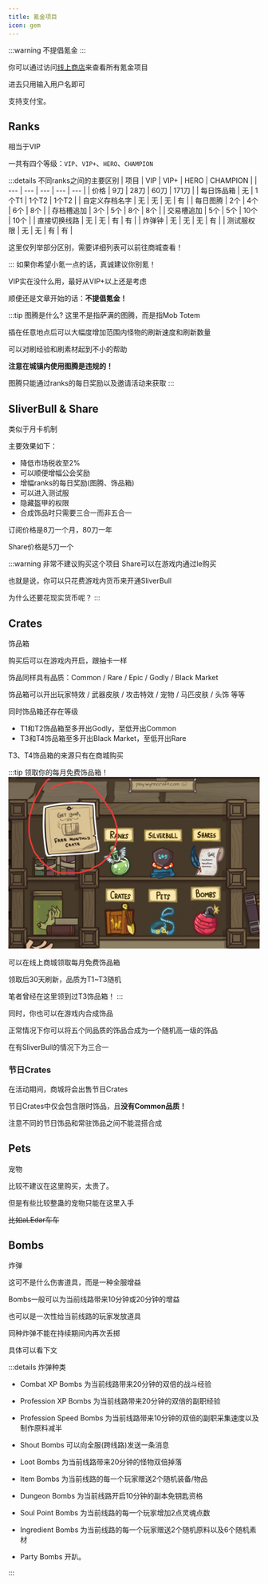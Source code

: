 ```yaml
---
title: 氪金项目
icon: gem
---
```

:::warning
不提倡氪金
:::

你可以通过访问[线上商店](https://store.wynncraft.com/)来查看所有氪金项目

进去只用输入用户名即可

支持支付宝。

## Ranks
相当于VIP

一共有四个等级：`VIP`、`VIP+`、`HERO`、`CHAMPION`


:::details 不同ranks之间的主要区别
| 项目 | VIP | VIP+ | HERO | CHAMPION |
| --- | --- | --- | --- | --- |
| 价格 | 9刀 | 28刀 | 60刀 | 171刀 |
| 每日饰品箱 | 无 | 1个T1 | 1个T2 | 1个T2 |
| 自定义存档名字 | 无 | 无 | 无 | 有 |
| 每日图腾 | 2个 | 4个 | 6个 | 8个 |
| 存档槽追加 | 3个 | 5个 | 8个 | 8个 |
| 交易槽追加 | 5个 | 5个 | 10个 | 10个 |
| 直接切换线路 | 无 | 无 | 有 | 有 |
| 炸弹钟 | 无 | 无 | 无 | 有 |
| 测试服权限 | 无 | 无 | 有 | 有 |


这里仅列举部分区别，需要详细列表可以前往商城查看！

:::
如果你希望小氪一点的话，真诚建议你别氪！

VIP实在没什么用，最好从VIP+以上还是考虑

顺便还是文章开始的话：**不提倡氪金！**

:::tip 图腾是什么?
这里不是指萨满的图腾，而是指Mob Totem

插在任意地点后可以大幅度增加范围内怪物的刷新速度和刷新数量

可以对刷经验和刷素材起到不小的帮助

**注意在城镇内使用图腾是违规的！**

图腾只能通过ranks的每日奖励以及邀请活动来获取
:::

## SliverBull & Share
类似于月卡机制

主要效果如下：
+ 降低市场税收至2%
+ 可以顺便增幅公会奖励
+ 增幅ranks的每日奖励(图腾、饰品箱)
+ 可以进入测试服
+ 隐藏盔甲的权限
+ 合成饰品时只需要三合一而非五合一
  
订阅价格是8刀一个月，80刀一年

Share价格是5刀一个

:::warning 非常不建议购买这个项目
Share可以在游戏内通过le购买

也就是说，你可以只花费游戏内货币来开通SliverBull

为什么还要花现实货币呢？
:::

## Crates
饰品箱

购买后可以在游戏内开启，跟抽卡一样

饰品同样具有品质：Common / Rare / Epic / Godly / Black Market

饰品箱可以开出玩家特效 / 武器皮肤 / 攻击特效 / 宠物 / 马匹皮肤 / 头饰 等等

同时饰品箱还存在等级

+ T1和T2饰品箱至多开出Godly，至低开出Common
+ T3和T4饰品箱至多开出Black Market，至低开出Rare

T3、T4饰品箱的来源只有在商城购买

:::tip 领取你的每月免费饰品箱！
![](/assets/img/VIP1.jpg)

可以在线上商城领取每月免费饰品箱

领取后30天刷新，品质为T1~T3随机

笔者曾经在这里领到过T3饰品箱！
:::

同时，你也可以在游戏内合成饰品

正常情况下你可以将五个同品质的饰品合成为一个随机高一级的饰品

在有SliverBull的情况下为三合一

### 节日Crates
在活动期间，商城将会出售节日Crates

节日Crates中仅会包含限时饰品，且**没有Common品质！**

注意不同的节日饰品和常驻饰品之间不能混搭合成

## Pets
宠物

比较不建议在这里购买，太贵了。

但是有些比较整蛊的宠物只能在这里入手

~~比如aLEdar车车~~

## Bombs
炸弹

这可不是什么伤害道具，而是一种全服增益

Bombs一般可以为当前线路带来10分钟或20分钟的增益

也可以是一次性给当前线路的玩家发放道具

同种炸弹不能在持续期间内再次丢掷

具体可以看下文

:::details 炸弹种类
+ Combat XP Bombs
  为当前线路带来20分钟的双倍的战斗经验
  
+ Profession XP Bombs
  为当前线路带来20分钟的双倍的副职经验

+ Profession Speed Bombs
  为当前线路带来10分钟的双倍的副职采集速度以及制作原料减半

+ Shout Bombs
  可以向全服(跨线路)发送一条消息

+ Loot Bombs
  为当前线路带来20分钟的怪物双倍掉落

+ Item Bombs
  为当前线路的每一个玩家赠送2个随机装备/物品

+ Dungeon Bombs
  为当前线路开启10分钟的副本免钥匙资格

+ Soul Point Bombs
  为当前线路的每一个玩家增加2点灵魂点数

+ Ingredient Bombs
  为当前线路的每一个玩家赠送2个随机原料以及6个随机素材

+ Party Bombs
  开趴。


:::


